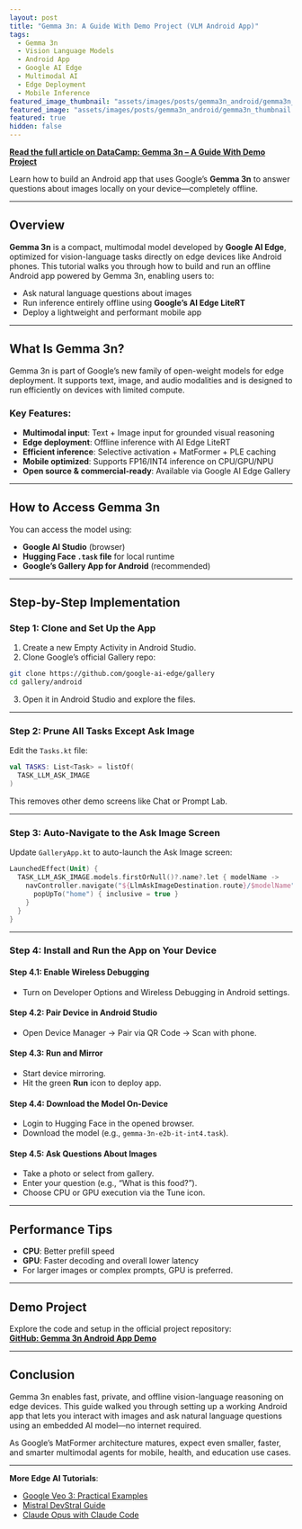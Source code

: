 ```yaml
---
layout: post
title: "Gemma 3n: A Guide With Demo Project (VLM Android App)"
tags:
  - Gemma 3n
  - Vision Language Models
  - Android App
  - Google AI Edge
  - Multimodal AI
  - Edge Deployment
  - Mobile Inference
featured_image_thumbnail: "assets/images/posts/gemma3n_android/gemma3n_thumbnail.png"
featured_image: "assets/images/posts/gemma3n_android/gemma3n_thumbnail.png"
featured: true
hidden: false
---
```


**[Read the full article on DataCamp: Gemma 3n – A Guide With Demo Project](https://www.datacamp.com/tutorial/gemma-3n)**

Learn how to build an Android app that uses Google’s **Gemma 3n** to answer questions about images locally on your device—completely offline.

---

## Overview

**Gemma 3n** is a compact, multimodal model developed by **Google AI Edge**, optimized for vision-language tasks directly on edge devices like Android phones. This tutorial walks you through how to build and run an offline Android app powered by Gemma 3n, enabling users to:

- Ask natural language questions about images
- Run inference entirely offline using **Google’s AI Edge LiteRT**
- Deploy a lightweight and performant mobile app

---

## What Is Gemma 3n?

Gemma 3n is part of Google’s new family of open-weight models for edge deployment. It supports text, image, and audio modalities and is designed to run efficiently on devices with limited compute.

### Key Features:
- **Multimodal input**: Text + Image input for grounded visual reasoning
- **Edge deployment**: Offline inference with AI Edge LiteRT
- **Efficient inference**: Selective activation + MatFormer + PLE caching
- **Mobile optimized**: Supports FP16/INT4 inference on CPU/GPU/NPU
- **Open source & commercial-ready**: Available via Google AI Edge Gallery

---

## How to Access Gemma 3n

You can access the model using:
- **Google AI Studio** (browser)
- **Hugging Face `.task` file** for local runtime
- **Google’s Gallery App for Android** (recommended)

---

## Step-by-Step Implementation

### Step 1: Clone and Set Up the App

1. Create a new Empty Activity in Android Studio.
2. Clone Google’s official Gallery repo:

```bash
git clone https://github.com/google-ai-edge/gallery
cd gallery/android
```

3. Open it in Android Studio and explore the files.

---

### Step 2: Prune All Tasks Except Ask Image

Edit the `Tasks.kt` file:

```kotlin
val TASKS: List<Task> = listOf(
  TASK_LLM_ASK_IMAGE
)
```

This removes other demo screens like Chat or Prompt Lab.

---

### Step 3: Auto-Navigate to the Ask Image Screen

Update `GalleryApp.kt` to auto-launch the Ask Image screen:

```kotlin
LaunchedEffect(Unit) {
  TASK_LLM_ASK_IMAGE.models.firstOrNull()?.name?.let { modelName ->
    navController.navigate("${LlmAskImageDestination.route}/$modelName") {
      popUpTo("home") { inclusive = true }
    }
  }
}
```

---

### Step 4: Install and Run the App on Your Device

#### Step 4.1: Enable Wireless Debugging

- Turn on Developer Options and Wireless Debugging in Android settings.

#### Step 4.2: Pair Device in Android Studio

- Open Device Manager → Pair via QR Code → Scan with phone.

#### Step 4.3: Run and Mirror

- Start device mirroring.
- Hit the green **Run** icon to deploy app.

#### Step 4.4: Download the Model On-Device

- Login to Hugging Face in the opened browser.
- Download the model (e.g., `gemma-3n-e2b-it-int4.task`).

#### Step 4.5: Ask Questions About Images

- Take a photo or select from gallery.
- Enter your question (e.g., “What is this food?”).
- Choose CPU or GPU execution via the Tune icon.

---

## Performance Tips

- **CPU**: Better prefill speed
- **GPU**: Faster decoding and overall lower latency
- For larger images or complex prompts, GPU is preferred.

---

## Demo Project

Explore the code and setup in the official project repository:  
**[GitHub: Gemma 3n Android App Demo](https://github.com/google-ai-edge/gallery)**

---

## Conclusion

Gemma 3n enables fast, private, and offline vision-language reasoning on edge devices. This guide walked you through setting up a working Android app that lets you interact with images and ask natural language questions using an embedded AI model—no internet required.

As Google’s MatFormer architecture matures, expect even smaller, faster, and smarter multimodal agents for mobile, health, and education use cases.

---

**More Edge AI Tutorials**:
- [Google Veo 3: Practical Examples](https://www.datacamp.com/tutorial/veo-3)
- [Mistral DevStral Guide](https://www.datacamp.com/tutorial/devstral)
- [Claude Opus with Claude Code](https://www.datacamp.com/tutorial/claude-opus)

